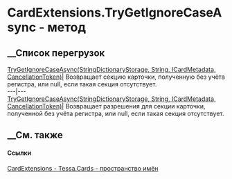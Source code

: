 # CardExtensions.TryGetIgnoreCaseAsync - метод
##  __Список перегрузок
[TryGetIgnoreCaseAsync(StringDictionaryStorage<CardSection>, String,
ICardMetadata,
CancellationToken)](M_Tessa_Cards_CardExtensions_TryGetIgnoreCaseAsync.htm)|
Возвращает секцию карточки, полученную без учёта регистра, или null, если
такая секция отсутствует.  
---|---  
[TryGetIgnoreCaseAsync(StringDictionaryStorage<CardSectionPermissionInfo>,
String, ICardMetadata,
CancellationToken)](M_Tessa_Cards_CardExtensions_TryGetIgnoreCaseAsync_1.htm)|
Возвращает разрешения для секции карточки, полученной без учёта регистра, или
null, если такая секция отсутствует.  
## __См. также
#### Ссылки
[CardExtensions - ](T_Tessa_Cards_CardExtensions.htm)
[Tessa.Cards - пространство имён](N_Tessa_Cards.htm)
